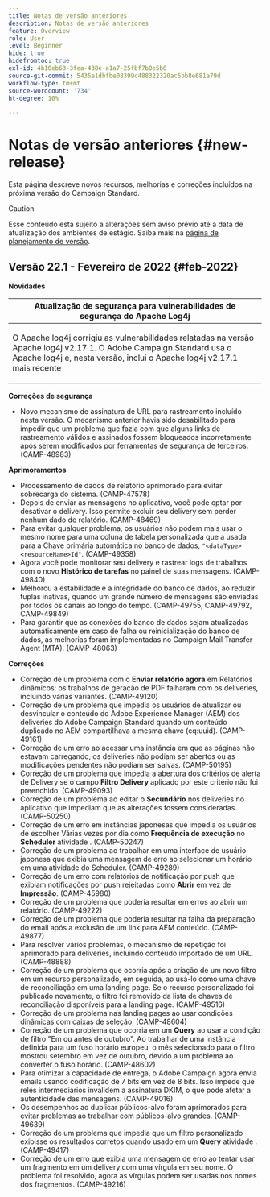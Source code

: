 ```yaml
---
title: Notas de versão anteriores
description: Notas de versão anteriores
feature: Overview
role: User
level: Beginner
hide: true
hidefromtoc: true
exl-id: 4b10eb63-3fea-438e-a1a7-25fbf7b0e5b0
source-git-commit: 5435e1dbfbe08399c488322320ac5bb8e681a79d
workflow-type: tm+mt
source-wordcount: '734'
ht-degree: 10%

---
```


# Notas de versão anteriores {#new-release}

Esta página descreve novos recursos, melhorias e correções incluídos na próxima versão do Campaign Standard.

>[!CAUTION]
>
> Esse conteúdo está sujeito a alterações sem aviso prévio até a data de atualização dos ambientes de estágio. Saiba mais na [página de planejamento de versão](../../rn/using/release-planning.md).

## Versão 22.1 - Fevereiro de 2022 {#feb-2022}


**Novidades**


<table> 
<thead> 
<tr> 
<th> <strong>Atualização de segurança para vulnerabilidades de segurança do Apache Log4j</strong><br /> </th> 
</tr> 
</thead> 
<tbody> 
<tr> 
<td>
<p>O Apache log4j corrigiu as vulnerabilidades relatadas na versão Apache log4j v2.17.1. O Adobe Campaign Standard usa o Apache log4j e, nesta versão, inclui o Apache log4j v2.17.1 mais recente </p>
</td> 
</tr> 
</tbody> 
</table>

**Correções de segurança**

* Novo mecanismo de assinatura de URL para rastreamento incluído nesta versão. O mecanismo anterior havia sido desabilitado para impedir que um problema que fazia com que alguns links de rastreamento válidos e assinados fossem bloqueados incorretamente após serem modificados por ferramentas de segurança de terceiros. (CAMP-48983)

**Aprimoramentos** 

* Processamento de dados de relatório aprimorado para evitar sobrecarga do sistema. (CAMP-47578)
* Depois de enviar as mensagens no aplicativo, você pode optar por desativar o delivery. Isso permite excluir seu delivery sem perder nenhum dado de relatório. (CAMP-48469)
* Para evitar qualquer problema, os usuários não podem mais usar o mesmo nome para uma coluna de tabela personalizada que a usada para a Chave primária automática no banco de dados, `"<dataType><resourceName>Id"`. (CAMP-49358)
* Agora você pode monitorar seu delivery e rastrear logs de trabalhos com o novo **Histórico de tarefas** no painel de suas mensagens. (CAMP-49840)
* Melhorou a estabilidade e a integridade do banco de dados, ao reduzir tuplas inativas, quando um grande número de mensagens são enviadas por todos os canais ao longo do tempo. (CAMP-49755, CAMP-49792, CAMP-49849)
* Para garantir que as conexões do banco de dados sejam atualizadas automaticamente em caso de falha ou reinicialização do banco de dados, as melhorias foram implementadas no Campaign Mail Transfer Agent (MTA). (CAMP-48063)


**Correções**

* Correção de um problema com o **Enviar relatório agora** em Relatórios dinâmicos: os trabalhos de geração de PDF falharam com os deliveries, incluindo várias variantes. (CAMP-49120)
* Correção de um problema que impedia os usuários de atualizar ou desvincular o conteúdo do Adobe Experience Manager (AEM) dos deliveries do Adobe Campaign Standard quando um conteúdo duplicado no AEM compartilhava a mesma chave (cq:uuid). (CAMP-49161)
* Correção de um erro ao acessar uma instância em que as páginas não estavam carregando, os deliveries não podiam ser abertos ou as modificações pendentes não podiam ser salvas. (CAMP-50195)
* Correção de um problema que impedia a abertura dos critérios de alerta de Delivery se o campo **Filtro Delivery** aplicado por este critério não foi preenchido. (CAMP-49093)
* Correção de um problema ao editar o **Secundário** nos deliveries no aplicativo que impediam que as alterações fossem consideradas. (CAMP-50250)
* Correção de um erro em instâncias japonesas que impedia os usuários de escolher Várias vezes por dia como **Frequência de execução** no **Scheduler** atividade . (CAMP-50247)
* Correção de um problema ao trabalhar em uma interface de usuário japonesa que exibia uma mensagem de erro ao selecionar um horário em uma atividade do Scheduler. (CAMP-49289)
* Correção de um erro com relatórios de notificação por push que exibiam notificações por push rejeitadas como **Abrir** em vez de **Impressão**. (CAMP-45980)
* Correção de um problema que poderia resultar em erros ao abrir um relatório. (CAMP-49222)
* Correção de um problema que poderia resultar na falha da preparação do email após a exclusão de um link para AEM conteúdo. (CAMP-49877)
* Para resolver vários problemas, o mecanismo de repetição foi aprimorado para deliveries, incluindo conteúdo importado de um URL. (CAMP-48888)
* Correção de um problema que ocorria após a criação de um novo filtro em um recurso personalizado, em seguida, ao usá-lo como uma chave de reconciliação em uma landing page. Se o recurso personalizado foi publicado novamente, o filtro foi removido da lista de chaves de reconciliação disponíveis para a landing page. (CAMP-49516)
* Correção de um problema nas landing pages ao usar condições dinâmicas com caixas de seleção. (CAMP-48604)
* Correção de um problema que ocorria em um **Query** ao usar a condição de filtro &quot;Em ou antes de outubro&quot;. Ao trabalhar de uma instância definida para um fuso horário europeu, o mês selecionado para o filtro mostrou setembro em vez de outubro, devido a um problema ao converter o fuso horário. (CAMP-48602)
* Para otimizar a capacidade de entrega, o Adobe Campaign agora envia emails usando codificação de 7 bits em vez de 8 bits. Isso impede que relés intermediários invalidem a assinatura DKIM, o que pode afetar a autenticidade das mensagens. (CAMP-49016)
* Os desempenhos ao duplicar públicos-alvo foram aprimorados para evitar problemas ao trabalhar com públicos-alvo grandes. (CAMP-49639)
* Correção de um problema que impedia que um filtro personalizado exibisse os resultados corretos quando usado em um **Query** atividade . (CAMP-49417)
* Correção de um erro que exibia uma mensagem de erro ao tentar usar um fragmento em um delivery com uma vírgula em seu nome. O problema foi resolvido, agora as vírgulas podem ser usadas nos nomes dos fragmentos. (CAMP-49216)